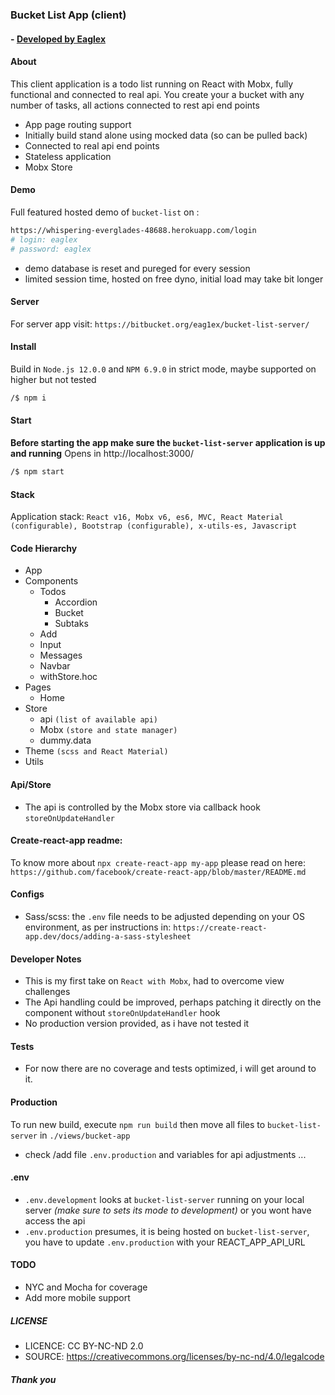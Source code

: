 ### Bucket List App (client)
#### - [ Developed by Eaglex ](http://eaglex.net)


#### About
This client application is a todo list running on React with Mobx, fully functional and connected to real api.
You create your a bucket with any number of tasks, all actions connected to rest api end points

- App page routing support
- Initially build stand alone using mocked data (so can be pulled back)
- Connected to real api end points
- Stateless application
- Mobx Store


#### Demo
Full featured hosted demo of `bucket-list` on :
```sh
https://whispering-everglades-48688.herokuapp.com/login
# login: eaglex
# password: eaglex
```
- demo database is reset and pureged for every session
- limited session time, hosted on free dyno, initial load may take bit longer


#### Server
For server app visit: `https://bitbucket.org/eag1ex/bucket-list-server/`



#### Install 
Build in `Node.js 12.0.0` and `NPM 6.9.0` in strict mode, maybe supported on higher but not tested

```sh
/$ npm i 
```



#### Start
**Before starting the app make sure the `bucket-list-server` application is up and running**
Opens in http://localhost:3000/

```sh
/$ npm start
```


#### Stack
Application stack: `React v16, Mobx v6, es6, MVC, React Material (configurable), Bootstrap (configurable), x-utils-es, Javascript`



#### Code Hierarchy
- App
- Components
    - Todos
        - Accordion
        - Bucket
        - Subtaks
    - Add
    - Input
    - Messages    
    - Navbar
    - withStore.hoc
- Pages
    - Home
- Store
    - api `(list of available api)`
    - Mobx `(store and state manager)`
    - dummy.data
- Theme `(scss and React Material)`
- Utils



#### Api/Store
- The api is controlled by the Mobx store via callback hook `storeOnUpdateHandler`


#### Create-react-app readme:
To know more about `npx create-react-app my-app` please read on here:
`https://github.com/facebook/create-react-app/blob/master/README.md`



#### Configs
- Sass/scss: the `.env` file needs to be adjusted depending on your OS environment, as per instructions in: `https://create-react-app.dev/docs/adding-a-sass-stylesheet`



#### Developer Notes
- This is my first take on `React with Mobx`, had to overcome view challenges
- The Api handling could be improved, perhaps patching it directly on the component without `storeOnUpdateHandler` hook
- No production version provided, as i have not tested it


#### Tests
* For now there are no coverage and tests optimized, i will get around to it.


#### Production
To run new build, execute  `npm run build` then move all files to `bucket-list-server` in `./views/bucket-app`
- check /add file `.env.production` and variables for api adjustments ...


#### .env
- `.env.development` looks at `bucket-list-server` running on your local server _(make sure to sets its mode to development)_ or you wont have access the api
- `.env.production` presumes, it is being hosted on `bucket-list-server`, you have to update `.env.production` with your REACT_APP_API_URL 


#### TODO
* NYC and Mocha for coverage
* Add more mobile support 


##### LICENSE
* LICENCE: CC BY-NC-ND 2.0
* SOURCE: https://creativecommons.org/licenses/by-nc-nd/4.0/legalcode


##### Thank you

